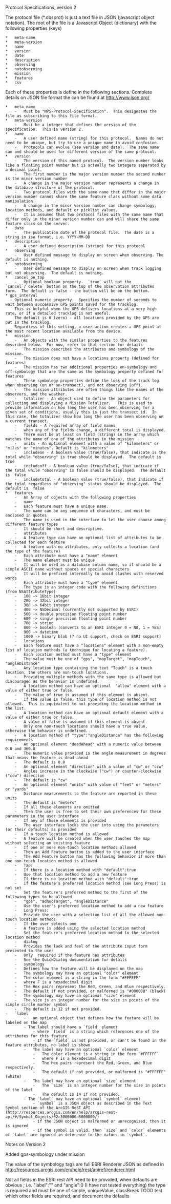 Protocol Specifications, version 2

The protocol file (*.obsprot) is just a text file in JSON (javascript object notation).  The root of the file is a Javascript Object (dictionary) with the following properties (keys)

	*	meta-name
	*	meta-version
	*	name
	*	version
	*	date
	*	description
	*	observing
	*	notobserving
	*	mission
	*	features
	*	csv

Each of these properties is define in the following sections. Complete details on JSON file format the can be found at http://www.json.org/

	*	meta-name
		-	Must be "NPS-Protocol-Specification".  This designates the file as subscribing to this file format.
	*	meta-version
		-	Must be a integer that defines the version of the specification.  This is version 2.
	*	name
		-	A user defined name (string) for this protocol.  Names do not need to be unique, but try to use a unique name to avoid confusion.
		-	Protocols can evolve (see version and date).  The same name can and should be used for different version of the same protocol.
	*	version
		-	The version of this named protocol.  The version number looks like a floating point number but is actually two integers separated by a decimal point.
		-	The first number is the major version number the second number is the minor version number
		-	A change in the major version number represents a change in the database structure of the protocol.
		-	Two protocol files with the same name that differ in the major version number cannot share the same feature class without some data manipulation.
		-	A change in the minor version number can change symbology, location methods, and default or picklist values.
		-	It is assumed that two protocol files with the same name that differ only in the minor version number can and will share the same feature class on the server.
	*	date
		-	The publication date of the protocol file.  The date is a string in iso format, i.e. YYYY-MM-DD
	*	description
		-	A user defined description (string) for this protocol
	*	observing
		-	User defined message to display on screen when observing. The default is nothing.
	*	notobserving
		-	User defined message to display on screen when track logging but not observing.  The default is nothing.
	*	cancel_on_top
		-	Optional boolean property.  `true` will put the `cancel`/`delete` button on the top of the observation attributes form.  The default is false - the button will be on the bottom.
	* gps_interval
	  - Optional numeric property.  Specifies the number of seconds to wait between successive GPS points saved for the tracklog.
		This is helpful when the GPS delivers locations at a very high rate, or if a detailed tracklog is not useful.
		The default is 0 (zero) - all locations provided by the GPS are put in the tracklog.
		Regardless of this setting, a user action creates a GPS point at the most recent location available from the device.
	*	mission
		-	An objects with the similar properties to the features described below.  For now, refer to that section for details
		-	The mission describes the attributes and symbology of the mission.
		-	The mission does not have a locations property (defined for features)
		-	The mission has two additional properties on-symbology and off-symbology that are the same as the symbology property defined for features
		-	These symbology properties define the look of the track log when observing (on or on-transect), and not observing (off).
		-	The mission attributes are often things like the names of the observers, and the weather.
		-	totalizer - An object used to define the parameters for collecting and displaying a Mission Totalizer.   This is used to provide information on how long the user has been observing for a given set of conditions, usually this is just the transect id.  In this case, the totalizer show how long the user has been observing on a current transect.
		-	fields - A required array of field names
		-	when any of the fields change, a different total is displayed.
		-	There must be at least on field (string) in the array which matches the name of one of the attributes in the mission
		-	units - An optional element with a value of "kilometers" or "miles" or "minutes". Default is "kilometers"
		-	includeon - A boolean value (true/false), that indicate is the total while "observing" is true should be displayed.  The default is  true
		-	includeoff - A boolean value (true/false), that indicate if the total while "observing" is false should be displayed.  The default is  false
		-	includetotal - A boolean value (true/false), that indicate if the total regardless of "observing" status should be displayed.  The default is  false
	*	features
		-	An Array of objects with the following properties
		-	name
		-	Each feature must have a unique name.
		-	The name can be any sequence of characters, and must be enclosed in quotes
		-	The name is used in the interface to let the user choose among different feature types
		-	It should be short and descriptive.
		-	attributes
		-	A feature type can have an optional list of attributes to be collected for each feature
		-	A feature with no attributes, only collects a location (and the type of the feature)
		-	Each attribute must have a "name" element
		-	The name element must be unique
		-	It will be used as a database column name, so it should be a simple ASCII name without spaces or special characters
		-	It will be prefixed internally to avoid clashes with reserved words
		-	Each attribute must have a "type" element
		-	The type is an integer code with the following definitions (from NSAttributeType)
		-	100 -> 16bit integer
		-	200 -> 32bit integer
		-	300 -> 64bit integer
		-	400 -> NSDecimal (currently not supported by ESRI)
		-	500 -> double precision floating point number
		-	600 -> single precision floating point number
		-	700 -> string
		-	800 -> boolean (converts to an ESRI integer 0 = NO, 1 = YES)
		-	900 -> datetime
		-	1000 -> binary blob (? no UI support, check on ESRI support)
		-	locations
		-	Each feature must have a "locations" element with a non-empty list of location methods (a technique for locating a feature).
		-	Each location method must have a "type" element
		-	The value must be one of "gps", "mapTarget", "mapTouch", "angleDistance"
		-	Any location type containing the text "Touch" is a touch location, the others are non-touch locations.
		-	Providing multiple methods with the same type is allowed but discouraged as the behavior is undefined.
		-	A location method can have an optional  "allow" element with a value of either true or false.
		-	The value of true is assumed if this element is absent.
		-	If the value is false, this type of location method is not allowed.  This is equivalent to not providing the location method in the list.
		-	A location method can have an optional default element with a value of either true or false.
		-	A value of false is assumed if this element is absent
		-	Only one non-touch locations should have a true value, otherwise the behavior is undefined.
		-	A location method of "type":"angleDistance" has the following requirements
		-	An optional element "deadAhead" with a numeric value between 0.0 and 360.0
		-	The numeric value provided is the angle measurement in degrees that means the feature is dead ahead
		-	The default is 0.0
		-	An optional element "direction" with a value of "cw" or "ccw"
		-	Angles increase in the clockwise ("cw") or counter-clockwise ("ccw") direction
		-	The default is "cw"
		-	An optional element "units" with value of "feet" or "meters" or "yards"
		-	Distance measurements to the feature are reported in these units
		-	The default is "meters"
		-	If all these elements are omitted
		-	Then the user is free to set their own preferences for these parameters in the user interface
		-	If any of these elements is provided
		-	The user interface locks the user into using the parameters (or their defaults) as provided
		-	If a touch location method is allowed
		-	A feature will be created when the user touches the map without selecting an existing feature
		-	If one or more non-touch location methods allowed
		-	Then an Add Feature button is added to the user interface
		-	The Add Feature button has the following behavior if more than one non-touch location method is allowed
		-	Tap:
		-	If there is a location method with "default":true
		-	Use that location method to add a new feature
		-	If there is no location method with "default":true
		-	If the feature's preferred location method (see Long Press) is not set
		-	Set the feature's preferred method to the first of the following types to be allowed
		-	"gps", "adhocTarget", "angleDistance"
		-	Use the user's preferred location method to add a new feature
		-	Long Press:
		-	Provide the user with a selection list of all the allowed non-touch location methods
		-	If the user selects one
		-	A feature is added using the selected location method
		-	Set the feature's preferred location method to the selected location method
		-	dialog
		-	Provides the look and feel of the attribute input form presented to the user
		-	Only  required if the feature has attributes
		-	See the QuickDialog documentation for details
		-	symbology
		-	Defines how the feature will be displayed on the map
		-	The symbology may have an optional "color" element
		-	The color element is a string in the form "#FFFFFF"
		-	where F is a hexadecimal digit
		-	The Hex pairs represent the Red, Green, and Blue respectively.
		-	The default if not provided, or malformed is "#000000" (black)
		-	The symbology may have an optional "size" element
		-	The size is an integer number for the size in points of the simple circle marker symbol
		-	The default is 12 if not provided.
    -	`label`
			-	an optional object that defines how the feature will be labeled on the map
			- The label should have a `field` element
			 	- where `field` is a string which references one of the attributes for this feature
				- If the `field` is not provided, or can't be found in the feature attributes, no label is shown
			-	The label may have an optional `color` element
				-	The color element is a string in the form `#FFFFFF`
				-	where F is a hexadecimal digit
				-	The Hex pairs represent the Red, Green, and Blue respectively.
				-	The default if not provided, or malformed is "#FFFFFF" (white)
			-	The label may have an optional `size` element
				-	The `size` is an integer number for the size in points of the label
				-	The default is 14 if not provided.
			- The `label` may have an optional `symbol` element
				- `symbol` is a JSON object as described in the Text Symbol section of the ArcGIS ReST API (http://resources.arcgis.com/en/help/arcgis-rest-api/#/Symbol_Objects/02r3000000n5000000/)
				- if the JSON object is malformed or unrecognized, then it is ignored
				- if the symbol is valid, then `size` and `color` elements of `label` are ignored in deference to the values in `symbol`.  

Notes on Version 2

Added gps-symbology under mission

The value of the symbology tags are full ESRI Renderer JSON as defined in http://resources.arcgis.com/en/help/rest/apiref/renderer.html

Not all fields in the ESRI rest API need to be provided, when defaults are obvious ; i.e. "label":"" and "angle":0 (I have not tested everything)
the type is required and must be one of simple, uniqueValue, classBreak
TODO test which other fields are required, and document the defaults
